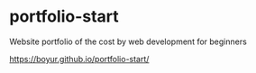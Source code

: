 # portfolio-start
Website portfolio of the cost by web development for beginners

https://boyur.github.io/portfolio-start/